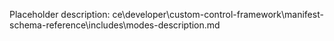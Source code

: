 Placeholder description: ce\developer\custom-control-framework\manifest-schema-reference\includes\modes-description.md